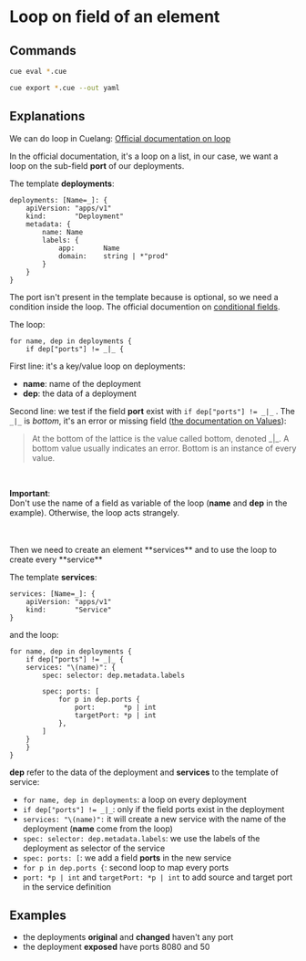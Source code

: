 # Loop on field of an element


## Commands
```bash
cue eval *.cue

cue export *.cue --out yaml
```


## Explanations

We can do loop in Cuelang: [Official documentation on loop](https://cuelang.org/docs/tutorials/tour/expressions/listcomp/)

In the official documentation, it's a loop on a list, in our case, we want a loop on the sub-field **port** of our deployments.

The template **deployments**:
```cue
deployments: [Name=_]: {
	apiVersion: "apps/v1"
	kind:       "Deployment"
	metadata: {
		name: Name
		labels: {
			app:       Name
			domain:    string | *"prod"
		}
	}
}
```

The port isn't present in the template because is optional, so we need a condition inside the loop. The official documention on [conditional fields](https://cuelang.org/docs/tutorials/tour/expressions/conditional/).

The loop:
```cue
for name, dep in deployments {
	if dep["ports"] != _|_ {
```

First line: it's a key/value loop on deployments:
- **name**: name of the deployment
- **dep**: the data of a deployment


Second line: we test if the field **port** exist with ``if dep["ports"] != _|_`` .
The ``_|_`` is *bottom*, it's an error or missing field ([the documentation on Values](https://cuelang.org/docs/references/spec/#values-1)):
> At the bottom of the lattice is the value called bottom, denoted &#95;|&#95;. A bottom value usually indicates an error. Bottom is an instance of every value.

<br>

**Important**:<br>
Don't use the name of a field as variable of the loop (**name** and **dep** in the example). Otherwise, the loop acts strangely.

<br>


<br>
Then we need to create an element **services** and to use the loop to create every **service**


The template **services**:
```cue
services: [Name=_]: {
	apiVersion: "apps/v1"
	kind:       "Service"
}
```

and the loop:
```cue
for name, dep in deployments {
	if dep["ports"] != _|_ {
	services: "\(name)": {
		spec: selector: dep.metadata.labels

		spec: ports: [
			for p in dep.ports {
				port:       *p | int
				targetPort: *p | int
			},
		]
	}
	}
}
```
**dep** refer to the data of the deployment and **services** to the template of service:
- ``for name, dep in deployments``: a loop on every deployment
- ``if dep["ports"] != _|_``: only if the field ports exist in the deployment
- ``services: "\(name)":`` it will create a new service with the name of the deployment (**name** come from the loop) 
- ``spec: selector: dep.metadata.labels``: we use the labels of the deployment as selector of the service 
- ``spec: ports: [``: we add a field **ports** in the new service
- ``for p in dep.ports {``: second loop to map every ports
- ``port: *p | int`` and ``targetPort: *p | int``  to add source and target port in the service definition


## Examples
- the deployments **original** and **changed** haven't any port
- the deployment **exposed** have ports 8080 and 50